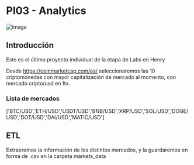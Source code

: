 # PI03 - Analytics

![image](https://help.ftx.com/hc/article_attachments/4409994973844/mceclip0.png)

## Introducción

Este es el último proyecto individual de la etapa de Labs en Henry

Desde <https://coinmarketcap.com/es/> seleccionaremos las 10 criptomonedas con mayor capitalización de mercado al momento, con mercado cripto/usd en ftx.

### Lista de mercados

['BTC/USD','ETH/USD','USDT/USD','BNB/USD','XRP/USD','SOL/USD','DOGE/USD','DOT/USD','DAI/USD','MATIC/USD']

## ETL

Extraeremos la información de los distintos mercados, y la guardaremos en forma de .csv en la carpeta markets_data
